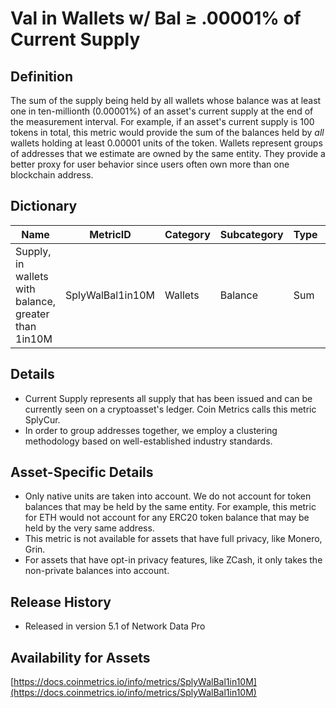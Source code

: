 # Val in Wallets w/ Bal ≥ .00001% of Current Supply

## Definition <a href="#definition" id="definition"></a>

The sum of the supply being held by all wallets whose balance was at least one in ten-millionth (0.00001%) of an asset's current supply at the end of the measurement interval. For example, if an asset's current supply is 100 tokens in total, this metric would provide the sum of the balances held by _all_ wallets holding at least 0.00001 units of the token. Wallets represent groups of addresses that we estimate are owned by the same entity. They provide a better proxy for user behavior since users often own more than one blockchain address.

## Dictionary <a href="#dictionary" id="dictionary"></a>



| Name                                                 | MetricID         | Category | Subcategory | Type | Unit         | Interval |
| ---------------------------------------------------- | ---------------- | -------- | ----------- | ---- | ------------ | -------- |
| Supply, in wallets with balance, greater than 1in10M | SplyWalBal1in10M | Wallets  | Balance     | Sum  | Native units | 1 day    |

## Details <a href="#details" id="details"></a>

* Current Supply represents all supply that has been issued and can be currently seen on a cryptoasset's ledger. Coin Metrics calls this metric SplyCur.
* In order to group addresses together, we employ a clustering methodology based on well-established industry standards.

## Asset-Specific Details <a href="#asset-specific-details" id="asset-specific-details"></a>

* Only native units are taken into account. We do not account for token balances that may be held by the same entity. For example, this metric for ETH would not account for any ERC20 token balance that may be held by the very same address.
* This metric is not available for assets that have full privacy, like Monero, Grin.
* For assets that have opt-in privacy features, like ZCash, it only takes the non-private balances into account.

## Release History <a href="#release-history" id="release-history"></a>

* Released in version 5.1 of Network Data Pro

## **Availability for Assets** <a href="#availability-for-assets" id="availability-for-assets"></a>

​[https://docs.coinmetrics.io/info/metrics/SplyWalBal1in10M](https://docs.coinmetrics.io/info/metrics/SplyWalBal1in10M)
